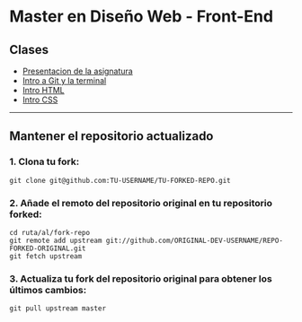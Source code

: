 # Master en Diseño Web - Front-End

## Clases

- [Presentacion de la asignatura](/clases/2017-10-23/2017-10-23.md)
- [Intro a Git y la terminal](/clases/2017-10-30/2017-10-30.md)
- [Intro HTML](/clases/2017-11-13/2017-11-13.md)
- [Intro CSS](/clases/2017-11-20/2017-11-20.md)

---

## Mantener el repositorio actualizado

### 1. Clona tu fork:

    git clone git@github.com:TU-USERNAME/TU-FORKED-REPO.git

### 2. Añade el remoto del repositorio original en tu repositorio forked: 

    cd ruta/al/fork-repo
    git remote add upstream git://github.com/ORIGINAL-DEV-USERNAME/REPO-FORKED-ORIGINAL.git
    git fetch upstream

### 3. Actualiza tu fork del repositorio original para obtener los últimos cambios:

    git pull upstream master